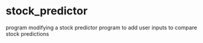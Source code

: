 # stock_predictor
program modifying a stock predictor program to add user inputs to compare stock predictions
